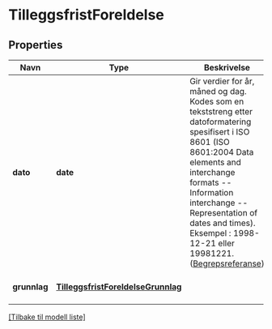 # TilleggsfristForeldelse

## Properties

| Navn         | Type                                                                      | Beskrivelse                                                                                                                                                                                                                                                                                                                                                          | Notater                      |
|--------------|---------------------------------------------------------------------------|----------------------------------------------------------------------------------------------------------------------------------------------------------------------------------------------------------------------------------------------------------------------------------------------------------------------------------------------------------------------|------------------------------|
| **dato**     | **date**                                                                  | Gir verdier for år, måned og dag. Kodes som en tekststreng etter datoformatering spesifisert i  ISO 8601 (ISO 8601:2004 Data elements and interchange formats -- Information interchange -- Representation of dates and times). Eksempel : 1998-12-21 eller 19981221. ([Begrepsreferanse](https://data.skatteetaten.no/begrep/20b52aed-9fe1-11e5-a9f8-e4115b280940)) | [optional] [default to null] |
| **grunnlag** | [**TilleggsfristForeldelseGrunnlag**](TilleggsfristForeldelseGrunnlag.md) |                                                                                                                                                                                                                                                                                                                                                                      | [optional] [default to null] |

[[Tilbake til modell liste]](../index.md)

